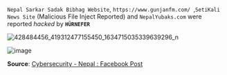 `Nepal Sarkar Sadak Bibhag Website`, `https://www.gunjanfm.com/ `,`SetiKali News Site` (Malicious File Inject Reported) and `NepalYubaks.com` were reported *hacked* by **`HÜRNEFER`**

![428484456_419312477155450_1634715035339639296_n](https://github.com/Krimson-Squad/When_Nepal_was_h4ck3d/assets/111997815/b6648836-7d81-4c30-a160-a62254d55b0c)

![image](https://github.com/Krimson-Squad/When_Nepal_was_h4ck3d/assets/111997815/dfa63097-861a-4b70-9dde-af50fc679b80)

**Source**: [Cybersecurity - Nepal : Facebook Post](https://www.facebook.com/photo/?fbid=419312480488783)
